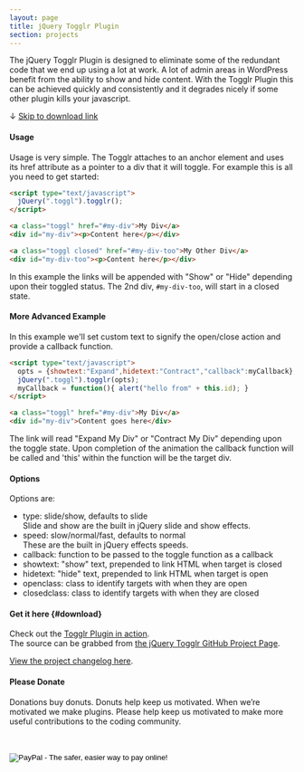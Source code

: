 ```yaml
---
layout: page
title: jQuery Togglr Plugin
section: projects
---
```


The jQuery Togglr Plugin is designed to eliminate some of the redundant code that we end up using a lot at work. A lot of admin areas in WordPress benefit from the ability to show and hide content. With the Togglr Plugin this can be achieved quickly and consistently and it degrades nicely if some other plugin kills your javascript.

&#x2193; <a href="#download">Skip to download link</a>

#### Usage

Usage is very simple. The Togglr attaches to an anchor element and uses its href attribute as a pointer to a div that it will toggle. For example this is all you need to get started:

``` html
<script type="text/javascript">
  jQuery(".toggl").togglr();
</script>

<a class="toggl" href="#my-div">My Div</a>
<div id="my-div"><p>Content here</p></div>

<a class="toggl closed" href="#my-div-too">My Other Div</a>
<div id="my-div-too"><p>Content here</p></div>
```

In this example the links will be appended with "Show" or "Hide" depending upon their toggled status. The 2nd div, `#my-div-too`, will start in a closed state.

#### More Advanced Example

In this example we'll set custom text to signify the open/close action and provide a callback function.

``` html
<script type="text/javascript">
  opts = {showtext:"Expand",hidetext:"Contract","callback":myCallback};
  jQuery(".toggl").togglr(opts);
  myCallback = function(){ alert("hello from" + this.id); }
</script>

<a class="toggl" href="#my-div">My Div</a>
<div id="my-div">Content goes here</div>
```

The link will read "Expand My Div" or "Contract My Div" depending upon the toggle state. Upon completion of the animation the callback function will be called and 'this' within the function will be the target div.

#### Options

Options are:

- type: slide/show, defaults to slide<br />Slide and show are the built in jQuery slide and show effects.
- speed: slow/normal/fast, defaults to normal<br />These are the built in jQuery effects speeds.
- callback: function to be passed to the toggle function as a callback
- showtext: "show" text, prepended to link HTML when target is closed
- hidetext: "hide" text, prepended to link HTML when target is open
- openclass: class to identify targets with when they are open
- closedclass: class to identify targets with when they are closed

#### Get it here {#download}
Check out the <a href="http://top-frog.com/stuff/togglr/" target="_blank" rel="external">Togglr Plugin in action</a>.<br /> The source can be grabbed from <a href="http://github.com/Gipetto/jquery.togglr.js" target="_blank" rel="external">the jQuery Togglr GitHub Project Page</a>.

<a href="changelog">View the project changelog here</a>.

#### Please Donate
Donations buy donuts. Donuts help keep us motivated. When we&rsquo;re motivated we make plugins. Please help keep us motivated to make more useful contributions to the coding community.

<div id="paypal">
<form action="https://www.paypal.com/cgi-bin/webscr" method="post">
		<input type="hidden" name="cmd" value="_s-xclick" /><br />
		<input type="hidden" name="hosted_button_id" value="6908957" /><br />
		<input type="image" src="https://www.paypal.com/en_US/i/btn/btn_donateCC_LG.gif" border="0" name="submit" alt="PayPal - The safer, easier way to pay online!" /><br />
		<img alt="" border="0" src="{{ site.baseurl }}/assets/pixel.gif" width="1" height="1" /><br />
	</form>
</div>
